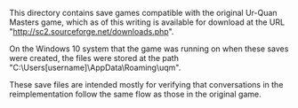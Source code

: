 This directory contains save games compatible with the original
Ur-Quan Masters game, which as of this writing is available for
download at the URL "http://sc2.sourceforge.net/downloads.php".

On the Windows 10 system that the game was running on when these
saves were created, the files were stored at the path
"C:\Users\[username]\AppData\Roaming\uqm".

These save files are intended mostly for verifying that conversations
in the reimplementation follow the same flow as those in the original game.